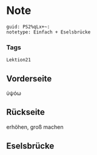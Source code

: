 # Note
```
guid: PS2%qLx+~:
notetype: Einfach + Eselsbrücke
```

### Tags
```
Lektion21
```

## Vorderseite
ὑψόω

## Rückseite
erhöhen, groß machen

## Eselsbrücke

